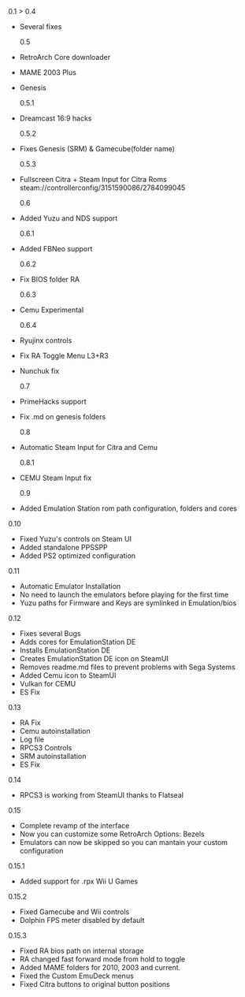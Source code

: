 0.1 > 0.4

- Several fixes

  0.5

- RetroArch Core downloader
- MAME 2003 Plus
- Genesis

  0.5.1

- Dreamcast 16:9 hacks

  0.5.2

- Fixes Genesis (SRM) & Gamecube(folder name)

  0.5.3

- Fullscreen Citra + Steam Input for Citra Roms
  steam://controllerconfig/3151590086/2784099045

  0.6

- Added Yuzu and NDS support

  0.6.1

- Added FBNeo support

  0.6.2

- Fix BIOS folder RA

  0.6.3

- Cemu Experimental

  0.6.4

- Ryujinx controls
- Fix RA Toggle Menu L3+R3
- Nunchuk fix

  0.7

- PrimeHacks support
- Fix .md on genesis folders

  0.8

- Automatic Steam Input for Citra and Cemu

  0.8.1

- CEMU Steam Input fix

  0.9

- Added Emulation Station rom path configuration, folders and cores


0.10

- Fixed Yuzu's controls on Steam UI
- Added standalone PPSSPP
- Added PS2 optimized configuration

0.11
- Automatic Emulator Installation
- No need to launch the emulators before playing for the first time
- Yuzu paths for Firmware and Keys are symlinked in Emulation/bios

0.12
- Fixes several Bugs
- Adds cores for EmulationStation DE
- Installs EmulationStation DE
- Creates EmulationStation DE icon on SteamUI
- Removes readme.md files to prevent problems with Sega Systems
- Added Cemu icon to SteamUI
- Vulkan for CEMU
- ES Fix

0.13
- RA Fix
- Cemu autoinstallation
- Log file
- RPCS3 Controls
- SRM autoinstallation
- ES Fix

0.14
- RPCS3 is working from SteamUI thanks to Flatseal

0.15
- Complete revamp of the interface
- Now you can customize some RetroArch Options: Bezels
- Emulators can now be skipped so you can mantain your custom configuration

0.15.1
- Added support for .rpx Wii U Games

0.15.2
- Fixed Gamecube and Wii controls
- Dolphin FPS meter disabled by default

0.15.3
- Fixed RA bios path on internal storage
- RA changed fast forward mode from hold to toggle
- Added MAME folders for 2010, 2003 and current.
- Fixed the Custom EmuDeck menus
- Fixed Citra buttons to original button positions